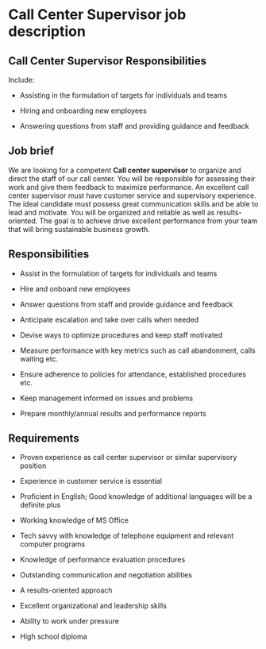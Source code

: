 # Call Center Supervisor job description


## Call Center Supervisor Responsibilities

Include:

* Assisting in the formulation of targets for individuals and teams

* Hiring and onboarding new employees

* Answering questions from staff and providing guidance and feedback


## Job brief

We are looking for a competent <b>Call center supervisor</b> to organize and direct the staff of our call center. You will be responsible for assessing their work and give them feedback to maximize performance.
An excellent call center supervisor must have customer service and supervisory experience. The ideal candidate must possess great communication skills and be able to lead and motivate. You will be organized and reliable as well as results-oriented.
The goal is to achieve drive excellent performance from your team that will bring sustainable business growth.


## Responsibilities

* Assist in the formulation of targets for individuals and teams

* Hire and onboard new employees

* Answer questions from staff and provide guidance and feedback

* Anticipate escalation and take over calls when needed

* Devise ways to optimize procedures and keep staff motivated

* Measure performance with key metrics such as call abandonment, calls waiting etc.

* Ensure adherence to policies for attendance, established procedures etc.

* Keep management informed on issues and problems

* Prepare monthly/annual results and performance reports


## Requirements

* Proven experience as call center supervisor or similar supervisory position

* Experience in customer service is essential

* Proficient in English; Good knowledge of additional languages will be a definite plus

* Working knowledge of MS Office

* Tech savvy with knowledge of telephone equipment and relevant computer programs

* Knowledge of performance evaluation procedures

* Outstanding communication and negotiation abilities

* A results-oriented approach

* Excellent organizational and leadership skills

* Ability to work under pressure

* High school diploma
